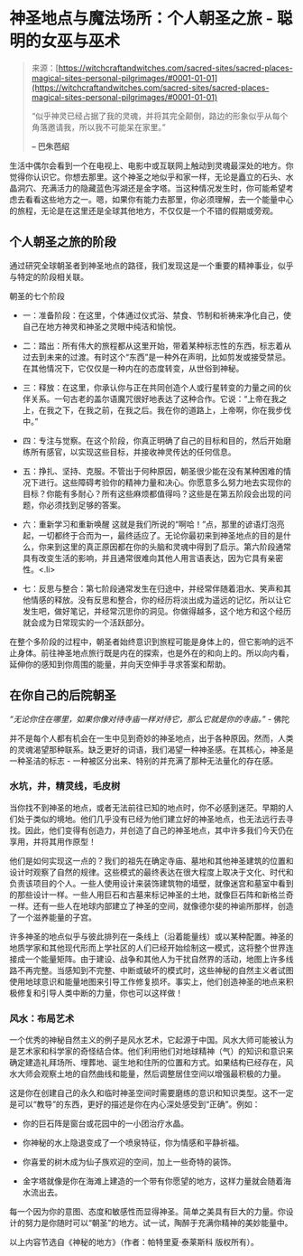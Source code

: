 <!--yml

分类：未分类

日期：2024-06-12 18:27:15

-->

# 神圣地点与魔法场所：个人朝圣之旅 - 聪明的女巫与巫术

> 来源：[https://witchcraftandwitches.com/sacred-sites/sacred-places-magical-sites-personal-pilgrimages/#0001-01-01](https://witchcraftandwitches.com/sacred-sites/sacred-places-magical-sites-personal-pilgrimages/#0001-01-01)
> 
> “似乎神灵已经占据了我的灵魂，并将其完全颠倒，路边的形象似乎从每个角落邀请我，所以我不可能呆在家里。”
> 
> **– 巴朱芭绍**

生活中偶尔会看到一个在电视上、电影中或互联网上触动到灵魂最深处的地方。你觉得你认识它。你想去那里。这个神圣之地似乎和家一样，无论是矗立的石头、水晶洞穴、充满活力的隐藏蓝色泻湖还是金字塔。当这种情况发生时，你可能希望考虑去看看这些地方之一。嗯，如果你有能力去那里，你必须理解，去一个能量中心的旅程，无论是在这里还是全球其他地方，不仅仅是一个不错的假期或旁观。

## 个人朝圣之旅的阶段

通过研究全球朝圣者到神圣地点的路径，我们发现这是一个重要的精神事业，似乎与特定的阶段相关联。

朝圣的七个阶段

+   一：准备阶段：在这里，个体通过仪式浴、禁食、节制和祈祷来净化自己，使自己在地方神灵和神圣之灵眼中纯洁和愉悦。

+   二：踏出：所有伟大的旅程都从这里开始，带着某种标志性的东西，标志着从过去到未来的过渡。有时这个“东西”是一种外在声明，比如剪发或接受禁忌。在其他情况下，它仅仅是一种内在的态度转变，从世俗到神秘。

+   三：释放：在这里，你承认你与正在共同创造个人或行星转变的力量之间的伙伴关系。一句古老的盖尔语魔咒很好地表达了这种合作。它说：“上帝在我之上，在我之下，在我之前，在我之后。我在你的道路上，上帝啊，你在我步伐中。”

+   四：专注与觉察。在这个阶段，你真正明确了自己的目标和目的，然后开始磨练所有感官，以实现这些目标，并接收神灵传达的任何信息。

+   五：挣扎、坚持、克服。不管出于何种原因，朝圣很少能在没有某种困难的情况下进行。这些障碍考验你的精神力量和决心。你愿意多么努力地去实现你的目标？你能有多耐心？所有这些麻烦都值得吗？这些是在第五阶段会出现的问题，你必须找到足够的答案。

+   六：重新学习和重新唤醒 这就是我们所说的“啊哈！”点，那里的谚语灯泡亮起，一切都终于合而为一，最终适应了。无论你最初来到神圣地点的目的是什么，你来到这里的真正原因都在你的头脑和灵魂中得到了启示。第六阶段通常具有改变生活的影响，并且通常很难向其他人用言语表达，因为它具有亲密性。<.li>

+   七：反思与整合：第七阶段通常发生在归途中，并经常伴随着泪水、笑声和其他情感的释放。没有反思和整合，你的经历将淡出成为遥远的记忆，所以让它发生吧，做好笔记，并经常沉思你的洞见。你做得越多，这个地方和这个经历就会成为日常现实的一个活跃部分。

在整个多阶段的过程中，朝圣者始终意识到旅程可能是身体上的，但它影响的远不止身体。前往神圣地点旅行既是内在的探索，也是外在的和向上的。所以向内看，延伸你的感知到你周围的能量，并向天空伸手寻求答案和帮助。

## 在你自己的后院朝圣

*“无论你住在哪里，如果你像对待寺庙一样对待它，那么它就是你的寺庙。”* - 佛陀

并不是每个人都有机会在一生中见到奇妙的神圣地点，出于各种原因。然而，人类的灵魂渴望那种联系。缺乏更好的词语，我们渴望一种神圣感。在其核心，神圣是一种圣洁的标志 - 一种被区分出来、特别的并充满了那种无法量化的存在感。

### 水坑，井，精灵线，毛皮树

当你找不到神圣的地点，或者无法前往已知的地点时，你不必感到迷茫。早期的人们处于类似的境地。他们几乎没有已经为他们建立好的神圣地点，也无法远行去寻找。因此，他们变得有创造力，并创造了自己的神圣地点，其中许多我们今天仍在享用，并将其用作原型！

他们是如何实现这一点的？我们的祖先在确定寺庙、墓地和其他神圣建筑的位置和设计时观察了自然的规律。这些模式的最终表达在很大程度上取决于文化、时代和负责该项目的个人。一些人使用设计来装饰建筑物的墙壁，就像迷宫和墓室中看到的那些设计一样。一些人用巨石和古墓来标记神圣的土地，就像巨石阵和新格兰奇一样。还有一些人在地球内部建立了神圣的空间，就像德尔斐的神谕所那样，创造了一个滋养能量的子宫。

许多神圣的地点似乎与彼此排列在一条线上（沿着能量线）或以某种配置。神圣的地质学家和其他现代形而上学社区的人们已经开始绘制这一模式，这将整个世界连接成一个能量矩阵。由于建设、战争和其他人为干扰自然界的活动，地图上许多线路不再完整。当感知到不完整、中断或破坏的模式时，这些神秘的自然主义者试图使用地球意识和能量地图来引导工作修复损坏。事实上，他们创造神圣的地点来积极修复和引导人类中断的力量，你也可以这样做！

### 风水：布局艺术

一个优秀的神秘自然主义的例子是风水艺术，它起源于中国。风水大师可能被认为是艺术家和科学家的奇怪结合体。他们利用他们对地球精神（气）的知识和意识来确定建造礼拜场所、埋葬地、诞生地和住所的位置和方式。如果结构已经存在，风水大师会观察土地的自然曲线和能量，然后调整居住空间以增强最积极的力量。

这是你在创建自己的永久和临时神圣空间时需要磨练的意识和知识类型。这不一定是可以“教导”的东西，更好的描述是你在内心深处感受到“正确”。例如：

+   你的巨石阵是窗台或花园中的一小团治疗水晶。

+   你神秘的水上隐退变成了一个喷泉特征，你为情感和平静祈福。

+   你喜爱的树木成为仙子族欢迎的空间，加上一些奇特的装饰。

+   金字塔就像是你在海滩上建造的一个带有你愿望的地方，这样力量就会随着海水流出去。

每一个因为你的意图、态度和敏感性而显得神圣。简单之美具有巨大的力量。你设计的努力是你随时可以“朝圣”的地方。试一试，陶醉于充满你精神的美妙能量中。

以上内容节选自《神秘的地方》（作者：帕特里夏·泰莱斯科 版权所有）。
